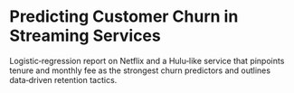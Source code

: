 # Predicting Customer Churn in Streaming Services
Logistic‑regression report on Netflix and a Hulu‑like service that pinpoints tenure and monthly fee as the strongest churn predictors and outlines data‑driven retention tactics.
